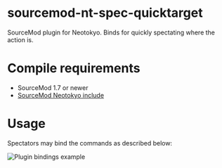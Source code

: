 # sourcemod-nt-spec-quicktarget
SourceMod plugin for Neotokyo. Binds for quickly spectating where the action is.

# Compile requirements
* SourceMod 1.7 or newer
* [SourceMod Neotokyo include](https://github.com/softashell/sourcemod-nt-include)

# Usage
Spectators may bind the commands as described below:

![Plugin bindings example](https://github.com/Rainyan/sourcemod-nt-spec-quicktarget/raw/main/promo/binds_example_output.png "Plugin bindings example")
